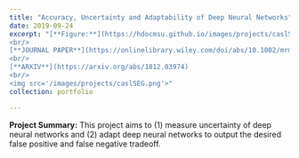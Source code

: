 ```yaml
---
title: "Accuracy, Uncertainty and Adaptability of Deep Neural Networks"
date: 2019-09-24
excerpt: "[**Figure:**](https://hdocmsu.github.io/images/projects/caslSEG.png) The project aims to (1) measure uncertainty of deep neural networks and (2) adapt deep neural networks to output the desired false-positive vs. false-negative tradeoff. 
<br/>
[**JOURNAL PAPER**](https://onlinelibrary.wiley.com/doi/abs/10.1002/mrm.28043)
<br/>
[**ARXIV**](https://arxiv.org/abs/1812.03974)
<br/>
<img src='/images/projects/caslSEG.png'>"
collection: portfolio

---
```

**Project Summary:** This project aims to (1) measure uncertainty of deep neural networks and (2) adapt deep neural networks to output the desired false positive and false negative tradeoff.
